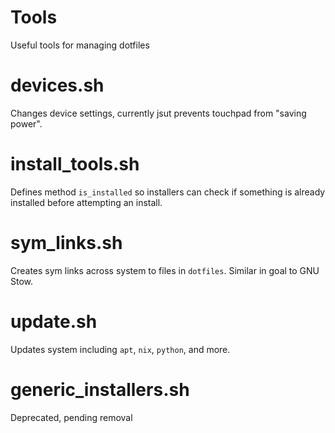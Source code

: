 # Tools

Useful tools for managing dotfiles

# devices.sh

Changes device settings, currently jsut prevents touchpad from "saving power".

# install_tools.sh

Defines method `is_installed` so installers can check if something is already installed before attempting an install.

# sym_links.sh

Creates sym links across system to files in `dotfiles`. Similar in goal to GNU Stow.

# update.sh

Updates system including `apt`, `nix`, `python`, and more.

# generic_installers.sh

Deprecated, pending removal

